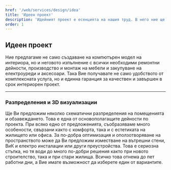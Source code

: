 ```yaml
---
href: '/web/services/design/idea'
title: 'Идеен проект'
description: 'Идейният проект е есенцията на нашия труд. В него ние ще пречупим нашите идеи през вашите виждания, за да получим проект, който отговаря на Вашата същност и разбирания. В идейния проект за интериорен дизайн ние онагледяваме Вашите идеи и представи, съчетани с нашия дългогодишен опит в създаването на удобство, функционалност и красота.'
order: 1
---
```

## **Идеен** проект
Ние предлагаме не само създаване на компютърен модел на интериора, но и неговото изпълнение с всички необходими ремонтни дейности, производство и монтаж на мебели и закупуване на електроуреди и аксесоари. Така Вие получавате не само удобството от комплексната услуга, но и единна гаранция за качествен и завършен в срок интериорен проект.

- - -

### **Разпределения** и 3D **визуализации**
Ще Ви предложим няколко схематични разпределения на помещенията и обзавеждането. Това е една от основополагащите дейности по проекта. При всяко едно от предложенията, съобразяваме много особености, свързани както с комфорта, така и с естетиката на жилището или офиса. За по-добра оптимизация и оползотворяване на пространството може да Ви предложим изместване на вътрешни стени, ВиК и електро инсталации или други преустройства. Това е сериозна стъпка, но тя води до много по-добри решения както при новото строителство, така и при стари жилища. Всичко това отнема до пет работни дни, а Вие имате възможност да изберете един от вариантите.
